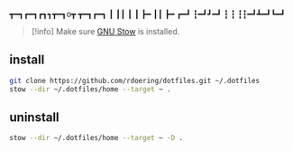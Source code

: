 ┳━┓┏━┓┏┓┓┳━┓o┳  ┳━┓┏━┓
┃ ┃┃ ┃ ┃ ┣━ ┃┃  ┣━ ┏━┛
┇━┛┛━┛ ┇ ┇  ┇┇━┛┻━┛┗━┛



>[!info]
> Make sure [GNU Stow](https://www.gnu.org/software/stow/) is installed.

## install

```sh
git clone https://github.com/rdoering/dotfiles.git ~/.dotfiles
stow --dir ~/.dotfiles/home --target ~ .
```

## uninstall

```sh
stow --dir ~/.dotfiles/home --target ~ -D .
```

